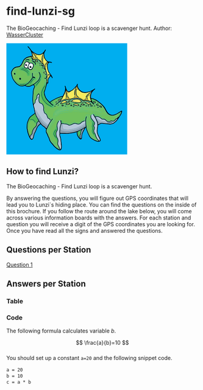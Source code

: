 # find-lunzi-sg

The BioGeocaching - Find Lunzi loop is a scavenger hunt.
Author: [WasserCluster](https://wcl.ac.at/en/)


![Lunzi](./Lunzi.PNG)

## How to find Lunzi?

The BioGeocaching - Find Lunzi loop is a scavenger hunt. 

By answering the questions, you will figure out GPS coordinates
that will lead you to Lunzi`s hiding place. You can find the
questions on the inside of this brochure. If you follow the route
around the lake below, you will come across various information
boards with the answers. For each station and question you will
receive a digit of the GPS coordinates you are looking for. Once
you have read all the signs and answered the questions.

## Questions per Station
[Question 1](./question/question_01.md)

## Answers per Station

### Table

### Code
The following formula calculates variable $b$.

$$ \frac{a}{b}=10 $$

###
You should set up a constant `a=20` and the following snippet code.

```
a = 20
b = 10
c = a * b
```


